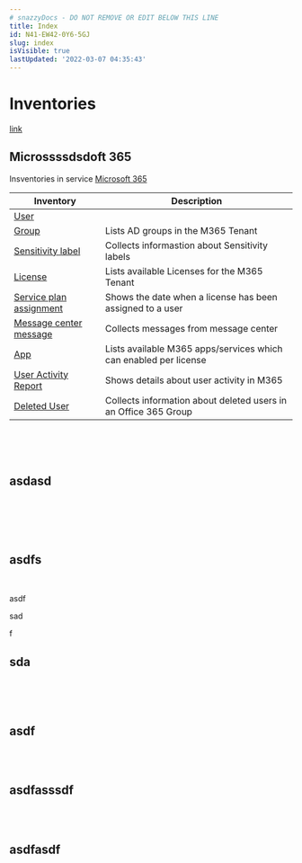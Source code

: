 ```yaml
---
# snazzyDocs - DO NOT REMOVE OR EDIT BELOW THIS LINE
title: Index
id: N41-EW42-0Y6-5GJ
slug: index
isVisible: true
lastUpdated: '2022-03-07 04:35:43'
---
```

# Inventories

[link](#asdf)

## Microssssdsdoft 365

Insventories in service [Microsoft 365](/governance/technical-documentation/references/inventory/Office365Groups)

| Inventory | Description |
| --- | --- |
| [User](/governance/technical-documentation/references/inventory/Office365Groups/userentity) |  |
| [Group](/governance/technical-documentation/references/inventory/Office365Groups/groupentity) | Lists AD groups in the M365 Tenant |
| [Sensitivity label](/governance/technical-documentation/references/inventory/Office365Groups/sensitivitylabelentity) | Collects informastion about Sensitivity labels |
| [License](/governance/technical-documentation/references/inventory/Office365Groups/licenseentity) | Lists available Licenses for the M365 Tenant |
| [Service plan assignment](/governance/technical-documentation/references/inventory/Office365Groups/serviceplanassignmententity) | Shows the date when a license has been assigned to a user |
| [Message center message](/governance/technical-documentation/references/inventory/Office365Groups/messagecenterentity) | Collects messages from message center |
| [App](/governance/technical-documentation/references/inventory/Office365Groups/serviceplanentity) | Lists available M365 apps/services which can enabled per license |
| [User Activity Report](/governance/technical-documentation/references/inventory/Office365Groups/useractivityentity) | Shows details about user activity in M365 |
| [Deleted User](/governance/technical-documentation/references/inventory/Office365Groups/deleteduserentity) | Collects information about deleted users in an Office 365 Group |

<br />

<br />

<br />

## asdasd

<br />

<br />

<br />

<br />

## asdfs

<br />

asdf

sad

f

## sda

<br />

<br />

<br />

## asdf

<br />

<br />

## asdfasssdf

<br />

<br />

## asdfasdf
